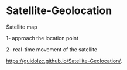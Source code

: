 # Satellite-Geolocation
Satellite map


1- approach the location point

2- real-time movement of the satellite


 https://guidolzc.github.io/Satellite-Geolocation/.

